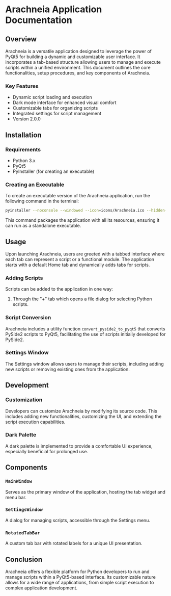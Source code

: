 # Arachneia Application Documentation

## Overview

Arachneia is a versatile application designed to leverage the power of PyQt5 for building a dynamic and customizable user interface. It incorporates a tab-based structure allowing users to manage and execute scripts within a unified environment. This document outlines the core functionalities, setup procedures, and key components of Arachneia.

### Key Features

- Dynamic script loading and execution
- Dark mode interface for enhanced visual comfort
- Customizable tabs for organizing scripts
- Integrated settings for script management
- Version 2.0.0

## Installation

### Requirements

- Python 3.x
- PyQt5
- PyInstaller (for creating an executable)

### Creating an Executable

To create an executable version of the Arachneia application, run the following command in the terminal:

```sh
pyinstaller --noconsole --windowed --icon=icons/Arachneia.ico --hidden-import=markdown --add-data "icons;icons" --add-data "scripts;scripts" Arachneia.pyw
```

This command packages the application with all its resources, ensuring it can run as a standalone executable.

## Usage

Upon launching Arachneia, users are greeted with a tabbed interface where each tab can represent a script or a functional module. The application starts with a default Home tab and dynamically adds tabs for scripts.

### Adding Scripts

Scripts can be added to the application in one way:

1. Through the "+" tab which opens a file dialog for selecting Python scripts.

### Script Conversion

Arachneia includes a utility function `convert_pyside2_to_pyqt5` that converts PySide2 scripts to PyQt5, facilitating the use of scripts initially developed for PySide2.

### Settings Window

The Settings window allows users to manage their scripts, including adding new scripts or removing existing ones from the application.

## Development

### Customization

Developers can customize Arachneia by modifying its source code. This includes adding new functionalities, customizing the UI, and extending the script execution capabilities.

### Dark Palette

A dark palette is implemented to provide a comfortable UI experience, especially beneficial for prolonged use.

## Components

### `MainWindow`

Serves as the primary window of the application, hosting the tab widget and menu bar.

### `SettingsWindow`

A dialog for managing scripts, accessible through the Settings menu.

### `RotatedTabBar`

A custom tab bar with rotated labels for a unique UI presentation.

## Conclusion

Arachneia offers a flexible platform for Python developers to run and manage scripts within a PyQt5-based interface. Its customizable nature allows for a wide range of applications, from simple script execution to complex application development.